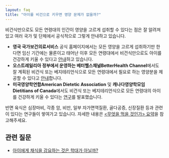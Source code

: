 ```yaml
---
layout: faq
title: "아이를 비건으로 키우면 영양 문제가 없을까?"
---
```

비건식만으로도 모든 연령대의 인간이 영양을 고르게 섭취할 수 있다는 점은
잘 알려져 있고 여러 국가 및 단체에서 공식적으로 그렇게 안내하고 있습니다.

* **영국 국가보건의료서비스** 공식 홈페이지에서는 모든 영양을 고르게
  섭취하기만 한다면 임신 기간에는 물론이고 태어난 이후 모든 연령대에서
  비건식만으로도 아이를 건강하게 키울 수 있다고
  [안내](https://www.nhs.uk/live-well/eat-well/vegetarian-and-vegan-diets-q-and-a)하고
  있습니다.
* **오스트레일리아 정부에서 운영하는 베터헬스채널BetterHealth Channel**에서도
  잘 계획된 비건식 또는 베지테리언식으로 모든 연령대에서 필요로 하는 영양분을
  제공할 수 있다고 [안내](https://www.betterhealth.vic.gov.au/health/HealthyLiving/vegetarian-and-vegan-eating)합니다.
* **미국영양학연합American Dietetic Association** 및
 **캐나다영양학모임Dietitians of Canada**에서도 비건식 또는 베지테리언식으로
 모든 연령대의 아이를 건강하게 키울 수 있다는
 [연구](https://pubmed.ncbi.nlm.nih.gov/12778049/)를 발표했습니다.

반면 육식은 심장마비, 각종 암, 비만, 일부 자가면역질환, 골다공증, 신장질환 등과
관련이 있다는 연구들이 쌓여가고 있습니다. 자세한 내용은
[\<무엇을 먹을 것인가\> 요약](/2020/11/14/the-china-study.html)을 참고해주세요.

## 관련 질문

* [아이에게 채식을 강요하는 것은 학대가 아닐까?](/terms/child-abusing.html)
